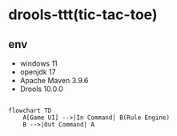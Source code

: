 # drools-ttt(tic-tac-toe)

## env 

- windows 11
- openjdk 17
- Apache Maven 3.9.6
- Drools 10.0.0

```mermaid

flowchart TD
    A[Game UI] -->|In Command| B(Rule Engine)
    B -->|Out Command| A
```

